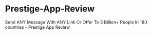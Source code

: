# Prestige-App-Review
Send ANY Message With ANY Link Or Offer To 3 Billion+ People In 180 countries - Prestige App Review
